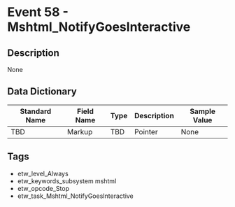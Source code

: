 # Event 58 - Mshtml_NotifyGoesInteractive

## Description
None

## Data Dictionary
|Standard Name|Field Name|Type|Description|Sample Value|
|---|---|---|---|---|
|TBD|Markup|TBD|Pointer|None|None|

## Tags
* etw_level_Always
* etw_keywords_subsystem mshtml
* etw_opcode_Stop
* etw_task_Mshtml_NotifyGoesInteractive